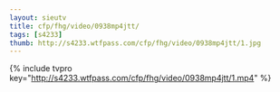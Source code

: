 ```yaml
--- 
layout: sieutv
title: cfp/fhg/video/0938mp4jtt/
tags: [s4233]
thumb: http://s4233.wtfpass.com/cfp/fhg/video/0938mp4jtt/1.jpg
---
```

{% include tvpro key="http://s4233.wtfpass.com/cfp/fhg/video/0938mp4jtt/1.mp4" %} 
